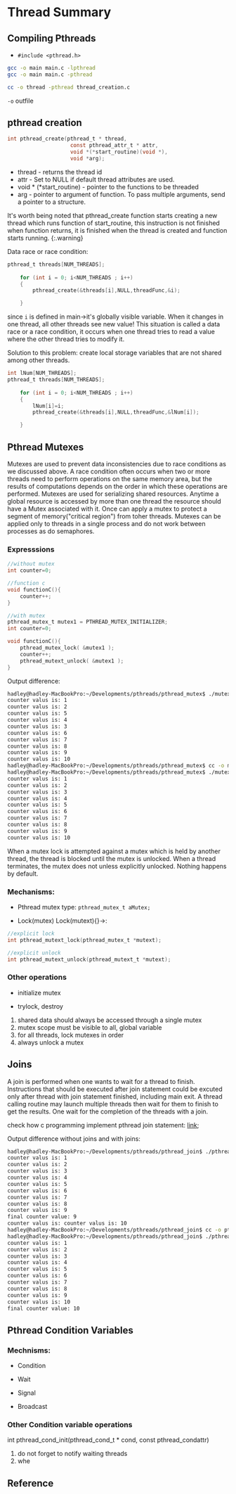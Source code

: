 # Thread Summary 

## Compiling Pthreads
* `#include <pthread.h>`
```bash
gcc -o main main.c -lpthread
gcc -o main main.c -pthread

cc -o thread -pthread thread_creation.c
```
`-o` outfile


## pthread creation
```c
int pthread_create(pthread_t * thread,
					const pthread_attr_t * attr,
					void *(*start_routine)(void *),
					void *arg);
```

* thread - returns the thread id
* attr - Set to NULL if default thread attributes are used.
* void * (\*start_routine) - pointer to the functions to be threaded
* arg - pointer to argument of function. To pass multiple arguments, send a pointer to a structure.

It's worth being noted that pthread_create function starts creating a new thread which runs function of start_routine, this instruction is not finished when function returns, it is finished when the thread is created and function starts running.
{:.warning}

Data race or race condition:
```c
pthread_t threads[NUM_THREADS];
	
	for (int i = 0; i<NUM_THREADS ; i++)
	{
		pthread_create(&threads[i],NULL,threadFunc,&i);

	}
```

since `i` is defined in main->it's globally visible variable. When it changes in one thread, all other threads see new value! This situation is called a data race or a race condition, it occurs when one thread tries to read a value where the other thread tries to modify it.

Solution to this problem:
create local storage variables that are not shared among other threads.
```c
int lNum[NUM_THREADS];
pthread_t threads[NUM_THREADS];
	
	for (int i = 0; i<NUM_THREADS ; i++)
	{
		lNum[i]=i;
		pthread_create(&threads[i],NULL,threadFunc,&lNum[i]);

	}
```

## Pthread Mutexes
Mutexes are used to prevent data inconsistencies due to race conditions as we discussed above. A race condition often occurs when two or more threads need to perform operations on the same memory area, but the results of computations depends on the order in which these operations are performed. Mutexes are used for serializing shared resources. Anytime a global resource is accessed by more than one thread the resource should have a Mutex associated with it. Once can apply a mutex to protect a segment of memory("critical region") from toher threads. Mutexes can be applied only to threads in a single process and do not work between processes as do semaphores.


### Expresssions
```c
//without mutex
int counter=0;

//function c
void functionC(){
	counter++;
}

//with mutex
pthread_mutex_t mutex1 = PTHREAD_MUTEX_INITIALIZER;
int counter=0;

void functionC(){
	pthread_mutex_lock( &mutex1 );
	counter++;
	pthread_mutext_unlock( &mutex1 );
}
```

Output difference:
```bash
hadley@hadley-MacBookPro:~/Developments/pthreads/pthread_mutex$ ./mutex
counter valus is: 1
counter valus is: 2
counter valus is: 5
counter valus is: 4
counter valus is: 3
counter valus is: 6
counter valus is: 7
counter valus is: 8
counter valus is: 9
counter valus is: 10
hadley@hadley-MacBookPro:~/Developments/pthreads/pthread_mutex$ cc -o mutex -pthread mutex.c 
hadley@hadley-MacBookPro:~/Developments/pthreads/pthread_mutex$ ./mutex
counter valus is: 1
counter valus is: 2
counter valus is: 3
counter valus is: 4
counter valus is: 5
counter valus is: 6
counter valus is: 7
counter valus is: 8
counter valus is: 9
counter valus is: 10
```

When a mutex lock is attempted against a mutex which is held by another thread, the thread is blocked until the mutex is unlocked. When a thread terminates, the mutex does not unless explicitly unlocked. Nothing happens by default.


### Mechanisms:  
* Pthread mutex type:
`pthread_mutex_t aMutex;`

* Lock(mutex)
Lock(mutext){}->:
```c
//explicit lock
int pthread_mutext_lock(pthread_mutex_t *mutext);

//explicit unlock
int pthread_mutext_unlock(pthread_mutext_t *mutext);
```

### Other operations
* initialize mutex


* trylock, destroy

1. shared data should always be accessed through a single mutex 
2. mutex scope must be visible to all, global variable  
3. for all threads, lock mutexes in order
4. always unlock a mutex


## Joins
A join is performed when one wants to wait for a thread to finish. Instructions that should be executed after join statement could be excuted only after thread with join statement finished, including main exit. A thread calling routine may launch multiple threads then wait for them to finish to get the results. One wait for the completion of the threads with a join.

check how c programming implement pthread join statement: [link]();

Output difference without joins and with joins:
```bash
hadley@hadley-MacBookPro:~/Developments/pthreads/pthread_join$ ./pthread_join 
counter valus is: 1
counter valus is: 2
counter valus is: 3
counter valus is: 4
counter valus is: 5
counter valus is: 6
counter valus is: 7
counter valus is: 8
counter valus is: 9
final counter value: 9
counter valus is: counter valus is: 10
hadley@hadley-MacBookPro:~/Developments/pthreads/pthread_join$ cc -o pthread_join -pthread pthread_join.c 
hadley@hadley-MacBookPro:~/Developments/pthreads/pthread_join$ ./pthread_join 
counter valus is: 1
counter valus is: 2
counter valus is: 3
counter valus is: 4
counter valus is: 5
counter valus is: 6
counter valus is: 7
counter valus is: 8
counter valus is: 9
counter valus is: 10
final counter value: 10
```


## Pthread Condition Variables
### Mechnisms:
* Condition

* Wait

* Signal

* Broadcast

### Other Condition variable operations
int pthread_cond_init(pthread_cond_t \* cond,
					const pthread_condattr)


1. do not forget to notify waiting threads
2. whe






## Reference






